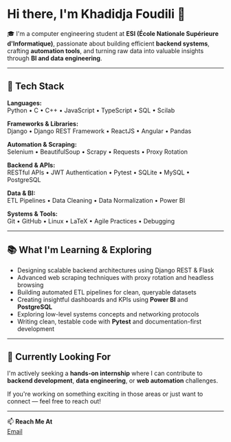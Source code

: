 # Hi there, I'm Khadidja Foudili 👋

🎓 I'm a computer engineering student at **ESI (École Nationale Supérieure d'Informatique)**, passionate about building efficient **backend systems**, crafting **automation tools**, and turning raw data into valuable insights through **BI and data engineering**.

---

## 🔧 Tech Stack

**Languages:**  
Python • C • C++ • JavaScript • TypeScript • SQL • Scilab

**Frameworks & Libraries:**  
Django • Django REST Framework • ReactJS • Angular • Pandas

**Automation & Scraping:**  
Selenium • BeautifulSoup • Scrapy • Requests • Proxy Rotation

**Backend & APIs:**  
RESTful APIs • JWT Authentication • Pytest • SQLite • MySQL • PostgreSQL

**Data & BI:**  
ETL Pipelines • Data Cleaning • Data Normalization • Power BI

**Systems & Tools:**  
Git • GitHub • Linux • LaTeX • Agile Practices • Debugging

---

## 📚 What I'm Learning & Exploring

- Designing scalable backend architectures using Django REST & Flask
- Advanced web scraping techniques with proxy rotation and headless browsing
- Building automated ETL pipelines for clean, queryable datasets
- Creating insightful dashboards and KPIs using **Power BI** and **PostgreSQL**
- Exploring low-level systems concepts and networking protocols
- Writing clean, testable code with **Pytest** and documentation-first development

---

## 🚀 Currently Looking For

I'm actively seeking a **hands-on internship** where I can contribute to **backend development**, **data engineering**, or **web automation** challenges.

If you're working on something exciting in those areas or just want to connect — feel free to reach out!

---

📫 **Reach Me At**  
[Email](mailto:khadidja.foudili.eng@gmail.com)
